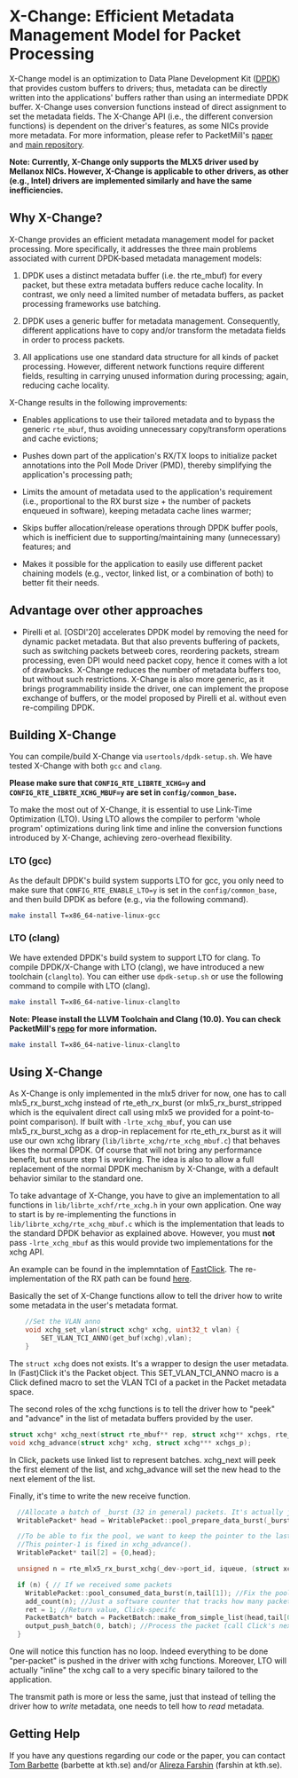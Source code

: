 # X-Change: Efficient Metadata Management Model for Packet Processing

X-Change model is an optimization to Data Plane Development Kit ([DPDK][dpdk-page]) that provides custom buffers to drivers; thus, metadata can be directly written into the applications' buffers rather than using an intermediate DPDK buffer. X-Change uses conversion functions instead of direct assignment to set the metadata fields. The X-Change API (i.e., the different conversion functions) is dependent on the driver's features, as some NICs provide more metadata. For more information, please refer to PacketMill's [paper][packetmill-paper] and [main repository][packetmill-repo]. 

**Note: Currently, X-Change only supports the MLX5 driver used by Mellanox NICs. However, X-Change is applicable to other drivers, as other (e.g., Intel) drivers are implemented similarly and have the same inefficiencies.**


## Why X-Change?

X-Change provides an efficient metadata management model for packet processing. More specifically, it addresses the three main problems associated with current DPDK-based metadata management models:

1. DPDK uses a distinct metadata buffer (i.e. the rte\_mbuf) for every packet, but these extra metadata buffers reduce cache locality. In contrast, we only need a limited number of metadata buffers, as packet processing frameworks use batching.

2. DPDK uses a generic buffer for metadata management. Consequently, different applications have to copy and/or transform the metadata fields in order to process packets.

3. All applications use one standard data structure for all kinds of packet processing. However, different network functions require different fields, resulting in carrying unused information during processing; again, reducing cache locality.

X-Change results in the following improvements:

* Enables applications to use their tailored metadata and to bypass the generic `rte_mbuf`, thus avoiding unnecessary copy/transform operations and cache evictions;

* Pushes down part of the application's RX/TX loops to initialize packet annotations into the Poll Mode Driver (PMD), thereby simplifying the application's processing path;

* Limits the amount of metadata used to the application's requirement (i.e., proportional to the RX burst size + the number of packets enqueued in software), keeping metadata cache lines warmer;

* Skips buffer allocation/release operations through DPDK buffer pools, which is inefficient due to supporting/maintaining many (unnecessary) features; and

* Makes it possible for the application to easily use different packet chaining models (e.g., vector, linked list, or a combination of both) to better fit their needs.

## Advantage over other approaches

* Pirelli et al. [OSDI'20] accelerates DPDK model by removing the need for dynamic packet metadata. But that also prevents buffering of packets, such as switching packets betweeb cores, reordering packets, stream processing, even DPI would need packet copy, hence it comes with a lot of drawbacks. X-Change reduces the number of metadata buffers too, but without such restrictions. X-Change is also more generic, as it brings programmability inside the driver, one can implement the propose exchange of buffers, or the model proposed by Pirelli et al. without even re-compiling DPDK.


## Building X-Change

You can compile/build X-Change via `usertools/dpdk-setup.sh`. We have tested X-Change with both `gcc` and `clang`.

**Please make sure that `CONFIG_RTE_LIBRTE_XCHG=y` and `CONFIG_RTE_LIBRTE_XCHG_MBUF=y` are set in `config/common_base`.**

To make the most out of X-Change, it is essential to use Link-Time Optimization (LTO). Using LTO allows the compiler to perform 'whole program' optimizations during link time and inline the conversion functions introduced by X-Change, achieving zero-overhead flexibility.



### LTO (gcc)

As the default DPDK's build system supports LTO for gcc, you only need to make sure that `CONFIG_RTE_ENABLE_LTO=y` is set in the `config/common_base`, and then build DPDK as before (e.g., via the following command).


```bash
make install T=x86_64-native-linux-gcc
```

### LTO (clang)

We have extended DPDK's build system to support LTO for clang. To compile DPDK/X-Change with LTO (clang), we have introduced a new toolchain (`clanglto`). You can either use `dpdk-setup.sh` or use the following command to compile with LTO (clang).

```bash
make install T=x86_64-native-linux-clanglto
```

 **Note: Please install the LLVM Toolchain and Clang (10.0). You can check PacketMill's [repo][packetmill-repo] for more information.**


```bash
make install T=x86_64-native-linux-clanglto
```


## Using X-Change

As X-Change is only implemented in the mlx5 driver for now, one has to call mlx5_rx_burst_xchg instead of rte_eth_rx_burst (or mlx5_rx_burst_stripped which is the equivalent direct call using mlx5 we provided for a point-to-point comparison). If built with `-lrte_xchg_mbuf`, you can use mlx5_rx_burst_xchg as a drop-in replacement for rte_eth_rx_burst as it will use our own xchg library (`lib/librte_xchg/rte_xchg_mbuf.c`) that behaves likes the normal DPDK. Of course that will not bring any performance benefit, but ensure step 1 is working. The idea is also to allow a full replacement of the normal DPDK mechanism by X-Change, with a default behavior similar to the standard one.

To take advantage of X-Change, you have to give an implementation to all functions in `lib/librte_xchf/rte_xchg.h` in your own application. One way to start is by re-implementing the functions in `lib/librte_xchg/rte_xchg_mbuf.c` which is the implementation that leads to the standard DPDK behavior as explained above. However, you must **not** pass `-lrte_xchg_mbuf` as this would provide two implementations for the xchg API.

An example can be found in the implemntation of [FastClick][fastclick-repo]. The re-implementation of the RX path can be found [here][fastclick-xchg].

Basically the set of X-Change functions allow to tell the driver how to write some metadata in the user's metadata format.
```c++
    //Set the VLAN anno
    void xchg_set_vlan(struct xchg* xchg, uint32_t vlan) {
        SET_VLAN_TCI_ANNO(get_buf(xchg),vlan);
    }
```
The `struct xchg` does not exists. It's a wrapper to design the user metadata. In (Fast)Click it's the Packet object. This SET_VLAN_TCI_ANNO macro is a Click defined macro to set the VLAN TCI of a packet in the Packet metadata space.

The second roles of the xchg functions is to tell the driver how to "peek" and "advance" in the list of metadata buffers provided by the user.
```c++
struct xchg* xchg_next(struct rte_mbuf** rep, struct xchg** xchgs, rte_mempool* mp);
void xchg_advance(struct xchg* xchg, struct xchg*** xchgs_p);
```
In Click, packets use linked list to represent batches. xchg_next will peek the first element of the list, and xchg_advance will set the new head to the next element of the list.

Finally, it's time to write the new receive function.
```c++
  //Allocate a batch of _burst (32 in general) packets. It's actually just verifying the pool has at least 32 packets, and returns the pointer of the first packet of the list (it's a linked list, so nothing else to do). We'll fix the pool after we know how much packets were received.
  WritablePacket* head = WritablePacket::pool_prepare_data_burst(_burst);

  //To be able to fix the pool, we want to keep the pointer to the last received packet, so we pass a pointer the head, but knowing "pointer-1" is the last packet.
  //This pointer-1 is fixed in xchg_advance().
  WritablePacket* tail[2] = {0,head};

  unsigned n = rte_mlx5_rx_burst_xchg(_dev->port_id, iqueue, (struct xchg**)&(tail[1]), _burst);

  if (n) { // If we received some packets
    WritablePacket::pool_consumed_data_burst(n,tail[1]); //Fix the pool
    add_count(n); //Just a software counter that tracks how many packets were processed here
    ret = 1; //Return value, Click-specifc
    PacketBatch* batch = PacketBatch::make_from_simple_list(head,tail[0],n); //Set a few things to the batch
    output_push_batch(0, batch); //Process the packet (call Click's next element)
  }
```
One will notice this function has no loop. Indeed everything to be done "per-packet" is pushed in the driver with xchg functions. Moreover, LTO will actually "inline" the xchg call to a very specific binary tailored to the application.

The transmit path is more or less the same, just that instead of telling the driver how to *write* metadata, one needs to tell how to *read* metadata.

## Getting Help

If you have any questions regarding our code or the paper, you can contact [Tom Barbette][tom-page] (barbette at kth.se) and/or [Alireza Farshin][alireza-page] (farshin at kth.se).


[dpdk-page]: https://www.dpdk.org/
[packetmill-paper]: https://people.kth.se/~farshin/documents/packetmill-asplos21.pdf
[packetmill-repo]: https://github.com/aliireza/packetmill 
[fastclick-repo]: https://github.com/tbarbette/fastclick
[tom-page]: https://www.kth.se/profile/barbette
[alireza-page]: https://www.kth.se/profile/farshin/ 
[fastclick-xchg]: https://github.com/tbarbette/fastclick/blob/43deb7c0984dbdf3d26684fac8f16c19957373a9/elements/userlevel/fromdpdkdevicexchg.cc#L248
